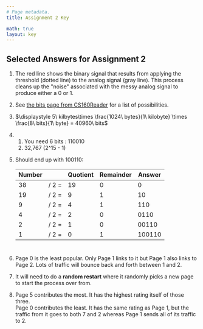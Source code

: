 ```yaml
---
# Page metadata.
title: Assignment 2 Key

math: true
layout: key
---
```


## Selected Answers for Assignment 2

1. The red line shows the binary signal that results from applying the
threshold (dotted line) to the analog signal (gray line). This process
cleans up the "noise" associated with the messy analog signal to produce
either a 0 or 1.

1. See [the bits page from CS160Reader](http://computerscience.chemeketa.edu/cs160Reader/Binary/Bits.html)
for a list of possibilities.

1. $\displaystyle 5\ kilbytes\times \frac{1024\ bytes}{1\ kilobyte} \times
\frac{8\ bits}{1\ byte} = 40960\ bits$

1. 
    1. You need 6 bits : 110010
    1. 32,767 (2^15 - 1)


1. Should end up with 100110:
    
    | Number   |    | Quotient   | Remainder   | Answer   |
    |-  |-  |-  |-  |-  |
    | 38   | / 2 =    | 19   | 0   |      0   |
    | 19   | / 2 =   | 9   | 1   |     10   |
    | 9   | / 2 =   | 4   | 1   |    110   |
    | 4   | / 2 =   | 2   | 0   |   0110   |
    | 2   | / 2 =    | 1   | 0   |  00110   |
    | 1   | / 2 =    | 0   | 1   | 100110   |
        
#

6. Page 0 is the least popular. Only Page 1 links to it but Page 1 also links to Page 2.
Lots of traffic will bounce back and forth between 1 and 2.

1. It will need to do a **random restart** where it randomly picks a new page to start the
process over from.

1. Page 5 contributes the most. It has the highest rating itself of those three.  
Page 0 contributes the least. It has the same rating as Page 1, but the traffic from
it goes to both 7 and 2 whereas Page 1 sends all of its traffic to 2.
